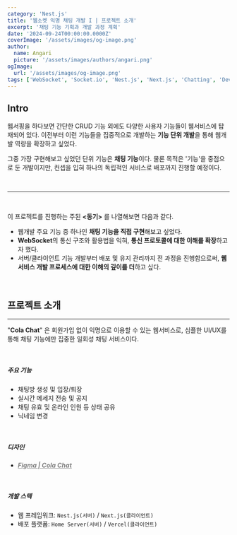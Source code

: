 ```yaml
---
category: 'Nest.js'
title: '웹소켓 익명 채팅 개발 I | 프로젝트 소개'
excerpt: '채팅 기능 기획과 개발 과정 계획'
date: '2024-09-24T00:00:00.0000Z'
coverImage: '/assets/images/og-image.png'
author:
  name: Angari
  picture: '/assets/images/authors/angari.png'
ogImage:
  url: '/assets/images/og-image.png'
tags: ['WebSocket', 'Socket.io', 'Nest.js', 'Next.js', 'Chatting', 'Dev Log', 'Cola Chat']
---
```


## **Intro**

웹서핑을 하다보면 간단한 CRUD 기능 외에도 다양한 사용자 기능들이 웹서비스에 탑재되어 있다.
이전부터 이런 기능들을 집중적으로 개발하는 **기능 단위 개발**을 통해 웹개발 역량을 확장하고 싶었다.

그중 가장 구현해보고 싶었던 단위 기능은 **채팅 기능**이다.
물론 목적은 '기능'을 중점으로 둔 개발이지만, 컨셉을 입혀 하나의 독립적인 서비스로 배포까지 진행할 예정이다.

<br>

---

<br>

이 프로젝트를 진행하는 주된 **<동기>** 를 나열해보면 다음과 같다.

- 웹개발 주요 기능 중 하나인 **채팅 기능을 직접 구현**해보고 싶었다.
- **WebSocket**의 통신 구조와 활용법을 익혀, **통신 프로토콜에 대한 이해를 확장**하고자 했다.
- 서버/클라이언트 기능 개발부터 배포 및 유지 관리까지 전 과정을 진행함으로써, **웹 서비스 개발 프로세스에 대한 이해의 깊이를 더**하고 싶다.

<br>

## **프로젝트 소개**
---

"**Cola Chat**" 은 회원가입 없이 익명으로 이용할 수 있는 웹서비스로, 심플한 UI/UX를 통해 채팅 기능에만 집중한 일회성 채팅 서비스이다.

<br>

##### **주요 기능**

- 채팅방 생성 및 입장/퇴장
- 실시간 메세지 전송 및 공지
- 채팅 유효 및 온라인 인원 등 상태 공유
- 닉네임 변경

<br>

##### **디자인**

- <a href="https://www.figma.com/design/WL5rei8ERwFEWU7hidx1y3/Cola-Chat?node-id=0-1&m=dev&t=fzyXMEM3gmi5ybZA-1" target="_blank" style="font-weight: bold; font-style: italic; color: gray;">Figma | Cola Chat</a> 

<br>

##### **개발 스텍**

- 웹 프레임워크: `Nest.js(서버)` / `Next.js(클라이언트)`
- 배포 플랫폼: `Home Server(서버)` / `Vercel(클라이언트)`
